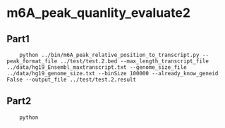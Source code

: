 # m6A_peak_quanlity_evaluate2

Part1
---
        python ../bin/m6A_peak_relative_position_to_transcript.py --peak_format_file ../test/test.2.bed --max_length_transcript_file ../data/hg19_Ensembl_maxtranscript.txt --genome_size_file ../data/hg19_genome_size.txt --binSize 100000 --already_know_geneid False --output_file ../test/test.2.result
     
Part2
---
        python     
